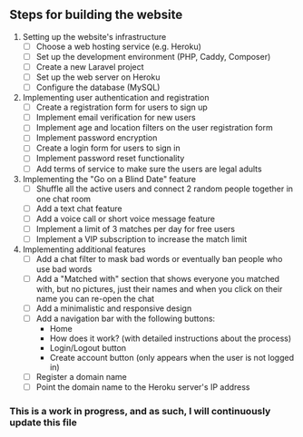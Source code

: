 ## Steps for building the website

1. Setting up the website's infrastructure
   - [ ] Choose a web hosting service (e.g. Heroku)
   - [ ] Set up the development environment (PHP, Caddy, Composer)
   - [ ] Create a new Laravel project
   - [ ] Set up the web server on Heroku
   - [ ] Configure the database (MySQL)

2. Implementing user authentication and registration
   - [ ] Create a registration form for users to sign up
   - [ ] Implement email verification for new users
   - [ ] Implement age and location filters on the user registration form
   - [ ] Implement password encryption
   - [ ] Create a login form for users to sign in
   - [ ] Implement password reset functionality
   - [ ] Add terms of service to make sure the users are legal adults

3. Implementing the "Go on a Blind Date" feature
   - [ ] Shuffle all the active users and connect 2 random people together in one chat room
   - [ ] Add a text chat feature
   - [ ] Add a voice call or short voice message feature
   - [ ] Implement a limit of 3 matches per day for free users
   - [ ] Implement a VIP subscription to increase the match limit

4. Implementing additional features
   - [ ] Add a chat filter to mask bad words or eventually ban people who use bad words
   - [ ] Add a "Matched with" section that shows everyone you matched with, but no pictures, just their names and when you click on their name you can re-open the chat
   - [ ] Add a minimalistic and responsive design
   - [ ] Add a navigation bar with the following buttons:
      * Home
      * How does it work? (with detailed instructions about the process)
      * Login/Logout button
      * Create account button (only appears when the user is not logged in)
   - [ ] Register a domain name
   - [ ] Point the domain name to the Heroku server's IP address

### This is a work in progress, and as such, I will continuously update this file